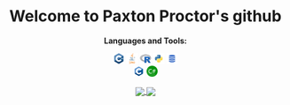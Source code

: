 <div align="center">
<h1 style="font-size:40px&;"><strong> Welcome to Paxton Proctor's github </strong></h1>
<div align="center">

**Languages and Tools:**  

<code><img height="20" src="https://raw.githubusercontent.com/github/explore/80688e429a7d4ef2fca1e82350fe8e3517d3494d/topics/cpp/cpp.png"></code>
<code><img height="20" src="https://raw.githubusercontent.com/github/explore/80688e429a7d4ef2fca1e82350fe8e3517d3494d/topics/java/java.png"></code>
<code><img height="20" src="https://raw.githubusercontent.com/github/explore/80688e429a7d4ef2fca1e82350fe8e3517d3494d/topics/r/r.png"></code>
<code><img height="20" src="https://raw.githubusercontent.com/github/explore/80688e429a7d4ef2fca1e82350fe8e3517d3494d/topics/python/python.png"></code>
<code><img height="20" src="https://raw.githubusercontent.com/github/explore/80688e429a7d4ef2fca1e82350fe8e3517d3494d/topics/sql/sql.png"></code>    
<code><img height="20" src="https://raw.githubusercontent.com/github/explore/80688e429a7d4ef2fca1e82350fe8e3517d3494d/topics/c/c.png"></code>
<code><img height="20" src="https://raw.githubusercontent.com/github/explore/80688e429a7d4ef2fca1e82350fe8e3517d3494d/topics/csharp/csharp.png"></code>    
  
<a href="#" onclick="return false;">
  <img align="center" src="https://github-readme-stats.vercel.app/api/top-langs/?username=paxtonproctor&title_color=CF040D&layout=compact&theme=dark&text_color=FFFFFF&count_private=true&langs_count=17" />
</a>

<a href="https://github.com/paxtonproctor">
 <img align="center" src="https://github-readme-stats.vercel.app/api?username=paxtonproctor&&show_icons=true&line_height=53&title_color=CF040D&icon_color=CF040D&text_color=FFFFFF&theme=dark"/>
</a>

<div align="center">
